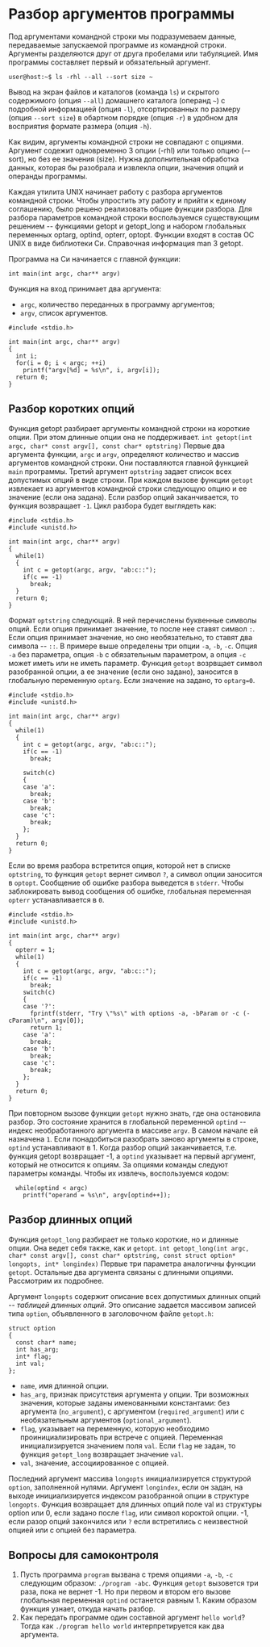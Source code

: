 # Разбор аргументов программы

Под аргументами командной строки мы подразумеваем данные, передаваемые запускаемой программе из командной строки.
Аргументы разделяются друг от друга пробелами или табуляцией.
Имя программы составляет первый и обязательный аргумент.

<!-- more -->

`user@host:~$ ls -rhl --all --sort size ~`

Вывод на экран файлов и каталогов (команда `ls`) и скрытого содержимого (опция `--all`) домашнего каталога (операнд `~`) с подробной информацией (опция `-l`), отсортированных по размеру (опция `--sort size`) в обартном порядке (опция `-r`) в удобном для восприятия формате размера (опция `-h`).

Как видим, аргументы командной строки не совпадают с опциями.
Аргумент содежит одновременно 3 опции (-rhl) или только опцию (--sort), но без ее значения (size).
Нужна дополнительная обработка данных, которая бы разобрала и извлекла опции, значения опций и операнды программы.

Каждая утилита UNIX начинает работу с разбора аргументов командной строки.
Чтобы упростить эту работу и прийти к единому соглашению, было решено реализовать общие функции разбора.
Для разбора параметров командной строки воспользуемся существующим решением -- функциями getopt и getopt_long и набором глобальных переменных optarg, optind, opterr, optopt.
Функции входят в состав ОС UNIX в виде библиотеки Си.
Справочная информация man 3 getopt.

Программа на Си начинается с главной функции:
```
int main(int argc, char** argv)
```
Функция на вход принимает два аргумента:
* `argc`, количество переданных в программу аргументов;
* `argv`, список аргументов.

```
#include <stdio.h>

int main(int argc, char** argv)
{
  int i;
  for(i = 0; i < argc; ++i)
    printf("argv[%d] = %s\n", i, argv[i]);
  return 0;
}
```

## Разбор коротких опций

Функция getopt разбирает аргументы командной строки на короткие опции.
При этом длинные опции она не поддерживает.
`int getopt(int argc, char* const argv[], const char* optstring)`
Первые два аргумента функции, `argc` и `argv`, определяют количество и массив аргументов командной строки.
Они поставляются главной функцией `main` программы.
Третий аргумент `optstring` задает список всех допустимых опций в виде строки.
При каждом вызове функции `getopt` извлекает из аргументов командной строки следующую опцию и ее значение (если она задана).
Если разбор опций заканчивается, то функция возвращает `-1`.
Цикл разбора будет выглядеть как:

```
#include <stdio.h>
#include <unistd.h>

int main(int argc, char** argv)
{
  while(1)
  {
    int c = getopt(argc, argv, "ab:c::");
    if(c == -1)
      break;
  }
  return 0;
}
```

Формат `optstring` следующий.
В ней перечислены буквенные символы опций.
Если опция принимает значение, то после нее ставят символ `:`.
Если опция принимает значение, но оно необязательно, то ставят два символа -- `::`.
В примере выше определены три опции `-a`, `-b`, `-c`.
Опция `-a` без параметра, опция `-b` с обязательным параметром, а опция `-c` может иметь или не иметь параметр.
Функция `getopt` возрвщает символ разобранной опции, а ее значение (если оно задано), заносится в глобальную переменную `optarg`.
Если значение на задано, то `optarg=0`.

```
#include <stdio.h>
#include <unistd.h>

int main(int argc, char** argv)
{
  while(1)
  {
    int c = getopt(argc, argv, "ab:c::");
    if(c == -1)
      break;

    switch(c)
    {
    case 'a':
      break;
    case 'b':
      break;
    case 'c':
      break;
    };
  }
  return 0;
}
```

Если во время разбора встретится опция, которой нет в списке `optstring`, то функция `getopt` вернет символ `?`, а символ опции заносится в `optopt`.
Сообщение об ошибке разбора выведется в `stderr`.
Чтобы заблокировать вывод сообщения об ошибке, глобальная переменная `opterr` устанавливается в `0`.

```
#include <stdio.h>
#include <unistd.h>

int main(int argc, char** argv)
{
  opterr = 1;
  while(1)
  {
    int c = getopt(argc, argv, "ab:c::");
    if(c == -1)
      break;
    switch(c)
    {
    case '?':
      fprintf(stderr, "Try \"%s\" with options -a, -bParam or -c (-cParam)\n", argv[0]);
      return 1;
    case 'a':
      break;
    case 'b':
      break;
    case 'c':
      break;
    };
  }
  return 0;
}
```

При повторном вызове функции `getopt` нужно знать, где она остановила разбор.
Это состояние хранится в глобальной переменной `optind` -- индекс необработанного аргумента в массиве `argv`.
В самом начале ей назначена `1`.
Если понадобиться разобрать заново аргументы в строке, `optind` устанавливают в 1.
Когда разбор опций заканчивается, т.е. функция getopt возвращает -1, а `optind` указывает на первый аргумент, который не относится к опциям.
За опциями команды следуют параметры команды.
Чтобы их извлечь, воспользуемся кодом:
```
  while(optind < argc)
    printf("operand = %s\n", argv[optind++]);
```

## Разбор длинных опций

Функция `getopt_long` разбирает не только короткие, но и длинные опции.
Она ведет себя также, как и `getopt`.
`int getopt_long(int argc, char* const argv[], const char* optstring, const struct option* longopts, int* longindex)`
Первые три параметра аналогичны функции `getopt`.
Остальные два аргумента связаны с длинными опциями.
Рассмотрим их подробнее.

Аргумент `longopts` содержит описание всех допустимых длинных опций -- *таблицей длинных опций*.
Это описание задается массивом записей типа `option`, объявленного в заголовочном файле `getopt.h`:

```
struct option
{
  const char* name;
  int has_arg;
  int* flag;
  int val;
};
```
* `name`, имя длинной опции.
* `has_arg`, признак присутствия аргумента у опции.
Три возможных значения, которые заданы именованными константами: без аргумента (`no_argument`), с аргументом (`required_argument`) или с необязательным аргументов (`optional_argument`).
* `flag`, указывает на переменную, которую необходимо проинициализировать при встрече с опцией.
Переменная инициализируется значением поля `val`.
Если `flag` не задан, то функция `getopt_long` возвращает значение `val`.
* `val`, значение, ассоциированное с опцией.

Последний аргумент массива `longopts` инициализируется структурой `option`, заполненной нулями.
Аргумент `longindex`, если он задан, на выходе инициализируется индексом разобранной опции в структуре `longopts`.
Функция возвращает для длинных опций поле val из структуры option или 0, если задано после `flag`, или символ короктой опции.
-1, если разор опций закончился или `?` если встретились с неизвестной опцией или с опцией без параметра.

## Вопросы для самоконтроля

1. Пусть программа `program` вызвана с тремя опциями `-a`, `-b`, `-c` следующим образом: `./program -abc`.
   Функция `getopt` вызовется три раза, пока не вернет -1.
   Но при первом и втором его вызове глобальная переменная `optind` останется равным 1.
   Каким образом функция узнает, откуда начать разбор.
2. Как передать программе один составной аргумент `hello world`?
   Тогда как `./program hello world` интерпретируется как два аргумента.
